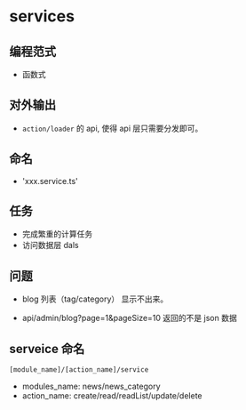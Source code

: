 # services

## 编程范式

- 函数式

## 对外输出

- `action/loader` 的 api, 使得 api 层只需要分发即可。

## 命名

- 'xxx.service.ts'

## 任务

- 完成繁重的计算任务
- 访问数据层 dals

## 问题

- blog 列表（tag/category） 显示不出来。

- api/admin/blog?page=1&pageSize=10 返回的不是 json 数据

## serveice 命名

`[module_name]/[action_name]/service`

- modules_name: news/news_category
- action_name: create/read/readList/update/delete
